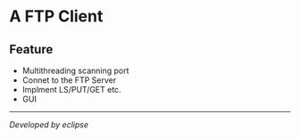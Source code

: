 # A FTP Client

## Feature
* Multithreading scanning port
* Connet to the FTP Server
* Implment LS/PUT/GET etc.
* GUI
------
*Developed by eclipse*
